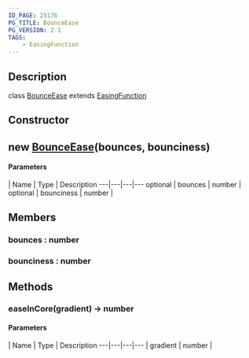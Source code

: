 ```yaml
---
ID_PAGE: 25176
PG_TITLE: BounceEase
PG_VERSION: 2.1
TAGS:
    - EasingFunction
---
```

## Description

class [BounceEase](/classes/2.4/BounceEase) extends [EasingFunction](/classes/2.4/EasingFunction)



## Constructor

## new [BounceEase](/classes/2.4/BounceEase)(bounces, bounciness)



#### Parameters
 | Name | Type | Description
---|---|---|---
optional | bounces | number |    
optional | bounciness | number |    
## Members

### bounces : number



### bounciness : number



## Methods

### easeInCore(gradient) &rarr; number



#### Parameters
 | Name | Type | Description
---|---|---|---
 | gradient | number |    

